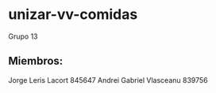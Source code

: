 # unizar-vv-comidas
Grupo 13

## Miembros:
Jorge Leris Lacort 845647
Andrei Gabriel Vlasceanu 839756
